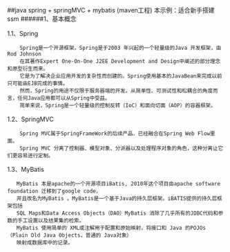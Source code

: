 ##java spring + springMVC + mybatis (maven工程)
本示例：适合新手搭建ssm
######1、基本概念

1.1、Spring

        Spring是一个开源框架，Spring是于2003 年兴起的一个轻量级的Java 开发框架，由Rod Johnson 
        在其著作Expert One-On-One J2EE Development and Design中阐述的部分理念和原型衍生而来。
        它是为了解决企业应用开发的复杂性而创建的。Spring使用基本的JavaBean来完成以前只可能由EJB完成的事情。
        然而，Spring的用途不仅限于服务器端的开发。从简单性、可测试性和松耦合的角度而言，任何Java应用都可以从Spring中受益。
        简单来说，Spring是一个轻量级的控制反转（IoC）和面向切面（AOP）的容器框架。

1.2、SpringMVC
     
        Spring MVC属于SpringFrameWork的后续产品，已经融合在Spring Web Flow里面。
        Spring MVC 分离了控制器、模型对象、分派器以及处理程序对象的角色，这种分离让它们更容易进行定制。

1.3、MyBatis

       MyBatis 本是apache的一个开源项目iBatis, 2010年这个项目由apache software foundation 迁移到了google code，
       并且改名为MyBatis 。MyBatis是一个基于Java的持久层框架。iBATIS提供的持久层框架包括
       SQL Maps和Data Access Objects（DAO）MyBatis 消除了几乎所有的JDBC代码和参数的手工设置以及结果集的检索。
       MyBatis 使用简单的 XML或注解用于配置和原始映射，将接口和 Java 的POJOs（Plain Old Java Objects，普通的 Java对象）
       映射成数据库中的记录。